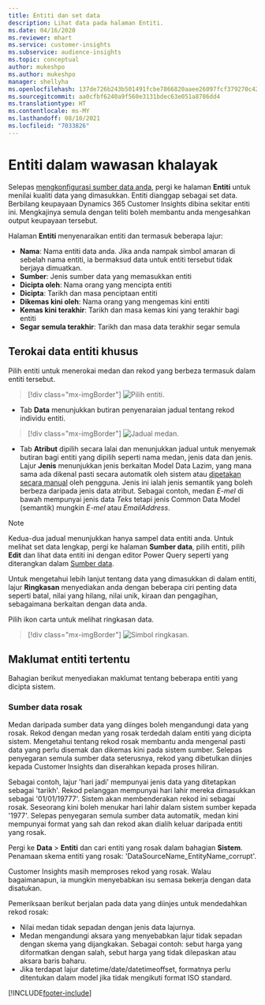 ```yaml
---
title: Entiti dan set data
description: Lihat data pada halaman Entiti.
ms.date: 04/16/2020
ms.reviewer: mhart
ms.service: customer-insights
ms.subservice: audience-insights
ms.topic: conceptual
author: mukeshpo
ms.author: mukeshpo
manager: shellyha
ms.openlocfilehash: 137de726b243b501491fcbe7866820aaee26097fcf379270c423c277374ae9a4
ms.sourcegitcommit: aa0cfbf6240a9f560e3131bdec63e051a8786dd4
ms.translationtype: HT
ms.contentlocale: ms-MY
ms.lasthandoff: 08/10/2021
ms.locfileid: "7033826"
---
```

# <a name="entities-in-audience-insights"></a>Entiti dalam wawasan khalayak

Selepas [mengkonfigurasi sumber data anda](data-sources.md), pergi ke halaman **Entiti** untuk menilai kualiti data yang dimasukkan. Entiti dianggap sebagai set data. Berbilang keupayaan Dynamics 365 Customer Insights dibina sekitar entiti ini. Mengkajinya semula dengan teliti boleh membantu anda mengesahkan output keupayaan tersebut.

Halaman **Entiti** menyenaraikan entiti dan termasuk beberapa lajur:

- **Nama**: Nama entiti data anda. Jika anda nampak simbol amaran di sebelah nama entiti, ia bermaksud data untuk entiti tersebut tidak berjaya dimuatkan.
- **Sumber**: Jenis sumber data yang memasukkan entiti
- **Dicipta oleh**: Nama orang yang mencipta entiti
- **Dicipta**: Tarikh dan masa penciptaan entiti
- **Dikemas kini oleh**: Nama orang yang mengemas kini entiti
- **Kemas kini terakhir**: Tarikh dan masa kemas kini yang terakhir bagi entiti
- **Segar semula terakhir**: Tarikh dan masa data terakhir segar semula

## <a name="explore-a-specific-entitys-data"></a>Terokai data entiti khusus

Pilih entiti untuk menerokai medan dan rekod yang berbeza termasuk dalam entiti tersebut.

> [!div class="mx-imgBorder"]
> ![Pilih entiti.](media/data-manager-entities-data.png "Pilih entiti")

- Tab **Data** menunjukkan butiran penyenaraian jadual tentang rekod individu entiti.

> [!div class="mx-imgBorder"]
> ![Jadual medan.](media/data-manager-entities-fields.PNG "Jadual medan")

- Tab **Atribut** dipilih secara lalai dan menunjukkan jadual untuk menyemak butiran bagi entiti yang dipilih seperti nama medan, jenis data dan jenis. Lajur **Jenis** menunjukkan jenis berkaitan Model Data Lazim, yang mana sama ada dikenal pasti secara automatik oleh sistem atau [dipetakan secara manual](map-entities.md) oleh pengguna. Jenis ini ialah jenis semantik yang boleh berbeza daripada jenis data atribut. Sebagai contoh, medan *E-mel* di bawah mempunyai jenis data *Teks* tetapi jenis Common Data Model (semantik) mungkin *E-mel* atau *EmailAddress*.

> [!NOTE]
> Kedua-dua jadual menunjukkan hanya sampel data entiti anda. Untuk melihat set data lengkap, pergi ke halaman **Sumber data**, pilih entiti, pilih **Edit** dan lihat data entiti ini dengan editor Power Query seperti yang diterangkan dalam [Sumber data](data-sources.md).

Untuk mengetahui lebih lanjut tentang data yang dimasukkan di dalam entiti, lajur **Ringkasan** menyediakan anda dengan beberapa ciri penting data seperti batal, nilai yang hilang, nilai unik, kiraan dan pengagihan, sebagaimana berkaitan dengan data anda.

Pilih ikon carta untuk melihat ringkasan data.

> [!div class="mx-imgBorder"]
> ![Simbol ringkasan.](media/data-manager-entities-summary.png "Jadual ringkasan data")

## <a name="entity-specific-information"></a>Maklumat entiti tertentu

Bahagian berikut menyediakan maklumat tentang beberapa entiti yang dicipta sistem.

### <a name="corrupted-data-sources"></a>Sumber data rosak

Medan daripada sumber data yang diinges boleh mengandungi data yang rosak. Rekod dengan medan yang rosak terdedah dalam entiti yang dicipta sistem. Mengetahui tentang rekod rosak membantu anda mengenal pasti data yang perlu disemak dan dikemas kini pada sistem sumber. Selepas penyegaran semula sumber data seterusnya, rekod yang dibetulkan diinjes kepada Customer Insights dan diserahkan kepada proses hiliran. 

Sebagai contoh, lajur 'hari jadi' mempunyai jenis data yang ditetapkan sebagai 'tarikh'. Rekod pelanggan mempunyai hari lahir mereka dimasukkan sebagai '01/01/19777'. Sistem akan membenderakan rekod ini sebagai rosak. Seseorang kini boleh menukar hari lahir dalam sistem sumber kepada '1977'. Selepas penyegaran semula sumber data automatik, medan kini mempunyai format yang sah dan rekod akan dialih keluar daripada entiti yang rosak. 

Pergi ke **Data** > **Entiti** dan cari entiti yang rosak dalam bahagian **Sistem**. Penamaan skema entiti yang rosak: 'DataSourceName_EntityName_corrupt'.

Customer Insights masih memproses rekod yang rosak. Walau bagaimanapun, ia mungkin menyebabkan isu semasa bekerja dengan data disatukan.

Pemeriksaan berikut berjalan pada data yang diinjes untuk mendedahkan rekod rosak: 

- Nilai medan tidak sepadan dengan jenis data lajurnya.
- Medan mengandungi aksara yang menyebabkan lajur tidak sepadan dengan skema yang dijangkakan. Sebagai contoh: sebut harga yang diformatkan dengan salah, sebut harga yang tidak dilepaskan atau aksara baris baharu.
- Jika terdapat lajur datetime/date/datetimeoffset, formatnya perlu ditentukan dalam model jika tidak mengikuti format ISO standard.



[!INCLUDE[footer-include](../includes/footer-banner.md)]
